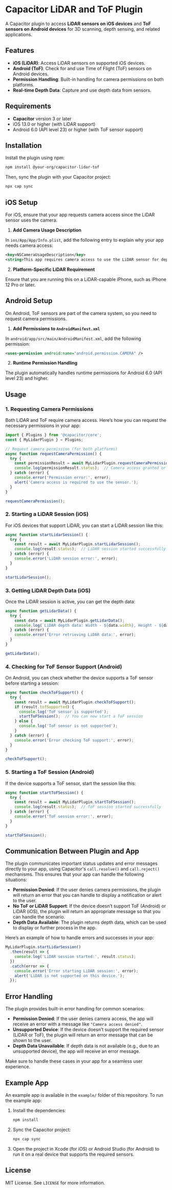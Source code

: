 # Capacitor LiDAR and ToF Plugin

A Capacitor plugin to access **LiDAR sensors on iOS devices** and **ToF sensors on Android devices** for 3D scanning, depth sensing, and related applications.

## Features
- **iOS (LiDAR)**: Access LiDAR sensors on supported iOS devices.
- **Android (ToF)**: Check for and use Time of Flight (ToF) sensors on Android devices.
- **Permission Handling**: Built-in handling for camera permissions on both platforms.
- **Real-time Depth Data**: Capture and use depth data from sensors.

## Requirements

- **Capacitor** version 3 or later
- iOS 13.0 or higher (with LiDAR support)
- Android 6.0 (API level 23) or higher (with ToF sensor support)

## Installation

Install the plugin using npm:

```bash
npm install @your-org/capacitor-lidar-tof
```

Then, sync the plugin with your Capacitor project:

```bash
npx cap sync
```

## iOS Setup

For iOS, ensure that your app requests camera access since the LiDAR sensor uses the camera.

1. **Add Camera Usage Description**

In `ios/App/App/Info.plist`, add the following entry to explain why your app needs camera access:

```xml
<key>NSCameraUsageDescription</key>
<string>This app requires camera access to use the LiDAR sensor for depth scanning.</string>
```

2. **Platform-Specific LiDAR Requirement**

Ensure that you are running this on a LiDAR-capable iPhone, such as iPhone 12 Pro or later.

## Android Setup

On Android, ToF sensors are part of the camera system, so you need to request camera permissions.

1. **Add Permissions to `AndroidManifest.xml`**

In `android/app/src/main/AndroidManifest.xml`, add the following permission:

```xml
<uses-permission android:name="android.permission.CAMERA" />
```

2. **Runtime Permission Handling**

The plugin automatically handles runtime permissions for Android 6.0 (API level 23) and higher.

## Usage

### 1. **Requesting Camera Permissions**

Both LiDAR and ToF require camera access. Here’s how you can request the necessary permissions in your app:

```typescript
import { Plugins } from '@capacitor/core';
const { MyLidarPlugin } = Plugins;

// Request camera permission (for both platforms)
async function requestCameraPermission() {
  try {
    const permissionResult = await MyLidarPlugin.requestCameraPermission();
    console.log(permissionResult.status);  // Camera access granted or already granted
  } catch (error) {
    console.error('Permission error:', error);
    alert('Camera access is required to use the sensor.');
  }
}

requestCameraPermission();
```

### 2. **Starting a LiDAR Session (iOS)**

For iOS devices that support LiDAR, you can start a LiDAR session like this:

```typescript
async function startLidarSession() {
  try {
    const result = await MyLidarPlugin.startLidarSession();
    console.log(result.status);  // LiDAR session started successfully
  } catch (error) {
    console.error('LiDAR session error:', error);
  }
}

startLidarSession();
```

### 3. **Getting LiDAR Depth Data (iOS)**

Once the LiDAR session is active, you can get the depth data:

```typescript
async function getLidarData() {
  try {
    const data = await MyLidarPlugin.getLidarData();
    console.log(`LiDAR depth data: Width - ${data.width}, Height - ${data.height}`);
  } catch (error) {
    console.error('Error retrieving LiDAR data:', error);
  }
}

getLidarData();
```

### 4. **Checking for ToF Sensor Support (Android)**

On Android, you can check whether the device supports a ToF sensor before starting a session:

```typescript
async function checkToFSupport() {
  try {
    const result = await MyLidarPlugin.checkToFSupport();
    if (result.tofSupported) {
      console.log('ToF sensor is supported');
      startToFSession();  // You can now start a ToF session
    } else {
      console.log('ToF sensor is not supported');
    }
  } catch (error) {
    console.error('Error checking ToF support:', error);
  }
}

checkToFSupport();
```

### 5. **Starting a ToF Session (Android)**

If the device supports a ToF sensor, start the session like this:

```typescript
async function startToFSession() {
  try {
    const result = await MyLidarPlugin.startToFSession();
    console.log(result.status);  // ToF session started successfully
  } catch (error) {
    console.error('ToF session error:', error);
  }
}

startToFSession();
```

## Communication Between Plugin and App

The plugin communicates important status updates and error messages directly to your app, using Capacitor's `call.resolve()` and `call.reject()` mechanisms. This ensures that your app can handle the following situations:

- **Permission Denied**: If the user denies camera permissions, the plugin will return an error that you can handle to display a notification or alert to the user.
- **No ToF or LiDAR Support**: If the device doesn’t support ToF (Android) or LiDAR (iOS), the plugin will return an appropriate message so that you can handle the scenario.
- **Depth Data Available**: The plugin returns depth data, which can be used to display or further process in the app.

Here’s an example of how to handle errors and successes in your app:

```typescript
MyLidarPlugin.startLidarSession()
  .then(result => {
    console.log('LiDAR session started:', result.status);
  })
  .catch(error => {
    console.error('Error starting LiDAR session:', error);
    alert('LiDAR is not supported on this device.');
  });
```

## Error Handling

The plugin provides built-in error handling for common scenarios:
- **Permission Denied**: If the user denies camera access, the app will receive an error with a message like `"Camera access denied"`.
- **Unsupported Device**: If the device doesn’t support the required sensor (LiDAR or ToF), the plugin will return an error message that can be shown to the user.
- **Depth Data Unavailable**: If depth data is not available (e.g., due to an unsupported device), the app will receive an error message.

Make sure to handle these cases in your app for a seamless user experience.

## Example App

An example app is available in the `example/` folder of this repository. To run the example app:

1. Install the dependencies:
   ```bash
   npm install
   ```
   
2. Sync the Capacitor project:
   ```bash
   npx cap sync
   ```

3. Open the project in Xcode (for iOS) or Android Studio (for Android) to run it on a real device that supports the required sensors.

## License

MIT License. See `LICENSE` for more information.
